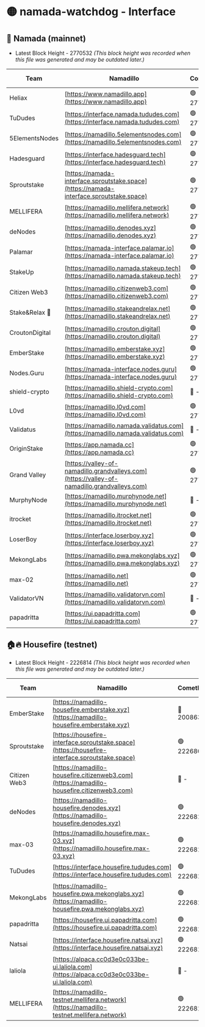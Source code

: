 # 🟡 namada-watchdog - Interface

## 🚀 Namada (mainnet)
- Latest Block Height - 2770532 *(This block height was recorded when this file was generated and may be outdated later.)*

| Team | Namadillo | CometBFT | Indexer | MASP Indexer |
|-|-|-|-|-|
| Heliax | [https://www.namadillo.app](https://www.namadillo.app) | 🟢 2770511 | 🟢 2770511 | 🟢 2770512 |
| TuDudes | [https://interface.namada.tududes.com](https://interface.namada.tududes.com) | 🟢 2770512 | 🟢 2770512 | 🟢 2770511 |
| 5ElementsNodes | [https://namadillo.5elementsnodes.com](https://namadillo.5elementsnodes.com) | 🟢 2770512 | 🟢 2770512 | 🟢 2770512 |
| Hadesguard | [https://interface.hadesguard.tech](https://interface.hadesguard.tech) | 🟢 2770512 | 🟢 2770512 | 🟢 2770512 |
| Sproutstake | [https://namada-interface.sproutstake.space](https://namada-interface.sproutstake.space) | 🟢 2770513 | 🟢 2770512 | 🟢 2770513 |
| MELLIFERA | [https://namadillo.mellifera.network](https://namadillo.mellifera.network) | 🟢 2770513 | 🟢 2770513 | 🟢 2770513 |
| deNodes | [https://namadillo.denodes.xyz](https://namadillo.denodes.xyz) | 🟢 2770514 | 🟢 2770514 | 🟢 2770514 |
| Palamar | [https://namada-interface.palamar.io](https://namada-interface.palamar.io) | 🟢 2770514 | 🟢 2770514 | 🟢 2770514 |
| StakeUp | [https://namadillo.namada.stakeup.tech](https://namadillo.namada.stakeup.tech) | 🟢 2770515 | 🟢 2770515 | 🟢 2770515 |
| Citizen Web3 | [https://namadillo.citizenweb3.com](https://namadillo.citizenweb3.com) | 🟢 2770516 | 🟢 2770515 | 🟢 2770515 |
| Stake&Relax 🦥 | [https://namadillo.stakeandrelax.net](https://namadillo.stakeandrelax.net) | 🟢 2770516 | 🟢 2770516 | 🟢 2770515 |
| CroutonDigital | [https://namadillo.crouton.digital](https://namadillo.crouton.digital) | 🟢 2770517 | 🟢 2770516 | 🟢 2770516 |
| EmberStake | [https://namadillo.emberstake.xyz](https://namadillo.emberstake.xyz) | 🟢 2770517 | 🟢 2770517 | 🟢 2770517 |
| Nodes.Guru | [https://namada-interface.nodes.guru](https://namada-interface.nodes.guru) | 🟢 2770517 | 🟢 2770517 | 🟢 2770517 |
| shield-crypto | [https://namadillo.shield-crypto.com](https://namadillo.shield-crypto.com) | 🔴 - | 🔴 - | 🔴 - |
| L0vd | [https://namadillo.l0vd.com](https://namadillo.l0vd.com) | 🟢 2770523 | 🟢 2770523 | 🟢 2770522 |
| Validatus | [https://namadillo.namada.validatus.com](https://namadillo.namada.validatus.com) | 🔴 - | 🔴 - | 🔴 - |
| OriginStake | [https://app.namada.cc](https://app.namada.cc) | 🟢 2770525 | 🟢 2770525 | 🟢 2770525 |
| Grand Valley | [https://valley-of-namadillo.grandvalleys.com](https://valley-of-namadillo.grandvalleys.com) | 🟢 2770525 | 🟢 2770525 | 🟢 2770525 |
| MurphyNode | [https://namadillo.murphynode.net](https://namadillo.murphynode.net) | 🔴 - | 🔴 - | 🔴 - |
| itrocket | [https://namadillo.itrocket.net](https://namadillo.itrocket.net) | 🟢 2770528 | 🟢 2770528 | 🟢 2770528 |
| LoserBoy | [https://interface.loserboy.xyz](https://interface.loserboy.xyz) | 🟢 2770528 | 🟢 2770528 | 🟢 2770528 |
| MekongLabs | [https://namadillo.pwa.mekonglabs.xyz](https://namadillo.pwa.mekonglabs.xyz) | 🟢 2770529 | 🟢 2770529 | 🟢 2770529 |
| max-02 | [https://namadillo.net](https://namadillo.net) | 🟢 2770529 | 🟢 2770529 | 🟢 2770529 |
| ValidatorVN | [https://namadillo.validatorvn.com](https://namadillo.validatorvn.com) | 🔴 - | 🔴 - | 🔴 - |
| papadritta | [https://ui.papadritta.com](https://ui.papadritta.com) | 🟢 2770532 | 🟢 2770531 | 🟢 2770531 |

## 🏠🔥 Housefire (testnet)
- Latest Block Height - 2226814 *(This block height was recorded when this file was generated and may be outdated later.)*

| Team | Namadillo | CometBFT | Indexer | MASP Indexer |
|-|-|-|-|-|
| EmberStake | [https://namadillo-housefire.emberstake.xyz](https://namadillo-housefire.emberstake.xyz) | 🔴 2008636 | 🔴 - | 🔴 - |
| Sproutstake | [https://housefire-interface.sproutstake.space](https://housefire-interface.sproutstake.space) | 🟢 2226809 | 🟢 2226809 | 🟢 2226809 |
| Citizen Web3 | [https://namadillo-housefire.citizenweb3.com](https://namadillo-housefire.citizenweb3.com) | 🔴 - | 🟢 2226810 | 🟢 2226810 |
| deNodes | [https://namadillo-housefire.denodes.xyz](https://namadillo-housefire.denodes.xyz) | 🟢 2226811 | 🟢 2226811 | 🟢 2226810 |
| max-03 | [https://namadillo.housefire.max-03.xyz](https://namadillo.housefire.max-03.xyz) | 🟢 2226811 | 🔴 2167206 | 🟢 2226811 |
| TuDudes | [https://interface.housefire.tududes.com](https://interface.housefire.tududes.com) | 🟢 2226812 | 🟢 2226811 | 🟢 2226811 |
| MekongLabs | [https://namadillo-housefire.pwa.mekonglabs.xyz](https://namadillo-housefire.pwa.mekonglabs.xyz) | 🟢 2226812 | 🟢 2226812 | 🟢 2226811 |
| papadritta | [https://housefire.ui.papadritta.com](https://housefire.ui.papadritta.com) | 🟢 2226812 | 🟢 2226812 | 🟢 2226812 |
| Natsai | [https://interface.housefire.natsai.xyz](https://interface.housefire.natsai.xyz) | 🟢 2226812 | 🟢 2226812 | 🟢 2226812 |
| laliola | [https://alpaca.cc0d3e0c033be-ui.laliola.com](https://alpaca.cc0d3e0c033be-ui.laliola.com) | 🔴 - | 🔴 - | 🔴 - |
| MELLIFERA | [https://namadillo-testnet.mellifera.network](https://namadillo-testnet.mellifera.network) | 🟢 2226814 | 🟢 2226814 | 🟢 2226814 |


